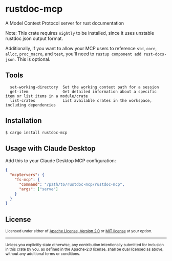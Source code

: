 # rustdoc-mcp

A Model Context Protocol server for rust documentation

Note: This crate requires `nightly` to be installed, since it uses unstable rustdoc json output format.

Additionally, if you want to allow your MCP users to reference `std`, `core`, `alloc`, `proc_macro`,
and `test`, you'll need to `rustup component add rust-docs-json`. This is optional.

## Tools
```
  set-working-directory  Set the working context path for a session
  get-item               Get detailed information about a specific item or list items in a module/crate
  list-crates            List available crates in the workspace, including dependencies
```

## Installation

```bash
$ cargo install rustdoc-mcp
```

## Usage with Claude Desktop

Add this to your Claude Desktop MCP configuration:

```json
{
  "mcpServers": {
    "fs-mcp": {
      "command": "/path/to/rustdoc-mcp/rustdoc-mcp",
      "args": ["serve"]
    }
  }
}
```


## License

<sup>
Licensed under either of <a href="LICENSE-APACHE">Apache License, Version
2.0</a> or <a href="LICENSE-MIT">MIT license</a> at your option.
</sup>

---

<sub>
Unless you explicitly state otherwise, any contribution intentionally submitted
for inclusion in this crate by you, as defined in the Apache-2.0 license, shall
be dual licensed as above, without any additional terms or conditions.
</sub>

